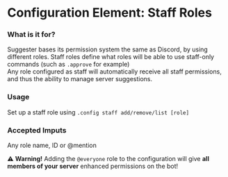 # Configuration Element: Staff Roles

### What is it for?
Suggester bases its permission system the same as Discord, by using different roles. Staff roles define what roles will be able to use staff-only commands (such as `.approve` for example)\
Any role configured as staff will automatically receive all staff permissions, and thus the ability to manage server suggestions.

### Usage
Set up a staff role using `.config staff add/remove/list [role]`

### Accepted Imputs
Any role name, ID or @mention

⚠ **Warning!** Adding the `@everyone` role to the configuration will give **all members of your server** enhanced permissions on the bot!
